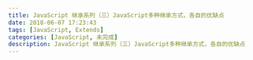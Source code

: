 ```yaml
---
title: JavaScript 继承系列（三）JavaScript多种继承方式，各自的优缺点
date: 2018-06-07 17:23:43
tags: [JavaScript, Extends]
categories: [JavaScript, 未完成]
description: JavaScript 继承系列（三）JavaScript多种继承方式，各自的优缺点
---
```

